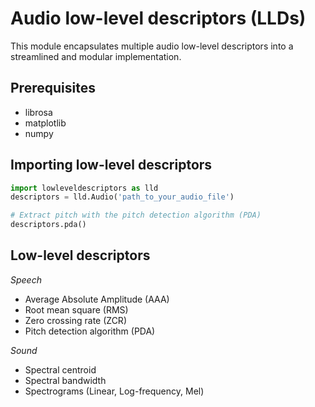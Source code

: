 # Audio low-level descriptors (LLDs)

This module encapsulates multiple audio low-level descriptors into a streamlined and modular implementation.

## Prerequisites

- librosa
- matplotlib
- numpy

## Importing low-level descriptors

```python
import lowleveldescriptors as lld
descriptors = lld.Audio('path_to_your_audio_file')

# Extract pitch with the pitch detection algorithm (PDA)
descriptors.pda()
```

## Low-level descriptors

*Speech*
- Average Absolute Amplitude (AAA)
- Root mean square (RMS)
- Zero crossing rate (ZCR)
- Pitch detection algorithm (PDA)

*Sound*
- Spectral centroid
- Spectral bandwidth
- Spectrograms (Linear, Log-frequency, Mel)

